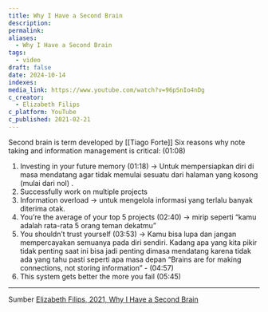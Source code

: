 ```yaml
---
title: Why I Have a Second Brain
description: 
permalink: 
aliases:
  - Why I Have a Second Brain
tags:
  - video
draft: false
date: 2024-10-14
indexes: 
media_link: https://www.youtube.com/watch?v=96pSnIo4nDg
c_creator:
  - Elizabeth Filips
c_platform: YouTube
c_published: 2021-02-21
---
```

Second brain is term developed by [[Tiago Forte]]
Six reasons why note taking and information management is critical: (01:08)
1. Investing in your future memory (01:18) → Untuk mempersiapkan diri di masa mendatang agar tidak memulai sesuatu dari halaman yang kosong (mulai dari nol) .
2. Successfully work on multiple projects
3. Information overload → untuk mengelola informasi yang terlalu banyak diterima otak.
4. You’re the average of your top 5 projects (02:40) → mirip seperti “kamu adalah rata-rata 5 orang teman dekatmu” 
5. You shouldn’t trust yourself (03:53) → Kamu bisa lupa dan jangan mempercayakan semuanya pada diri sendiri. Kadang apa yang kita pikir tidak penting saat ini bisa jadi penting dimasa mendatang karena tidak ada yang tahu pasti seperti apa masa depan 
   “Brains are for making connections, not storing information” - (04:57)
6. This system gets better the more you fail (05:45)




---
Sumber [Elizabeth Filips, 2021, Why I Have a Second Brain](https://www.youtube.com/watch?v=96pSnIo4nDg)